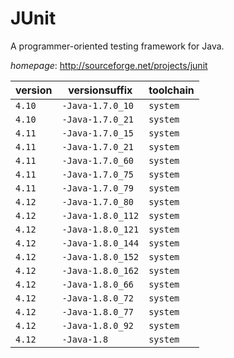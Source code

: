 # JUnit

A programmer-oriented testing framework for Java.

*homepage*: <http://sourceforge.net/projects/junit>

version | versionsuffix | toolchain
--------|---------------|----------
``4.10`` | ``-Java-1.7.0_10`` | ``system``
``4.10`` | ``-Java-1.7.0_21`` | ``system``
``4.11`` | ``-Java-1.7.0_15`` | ``system``
``4.11`` | ``-Java-1.7.0_21`` | ``system``
``4.11`` | ``-Java-1.7.0_60`` | ``system``
``4.11`` | ``-Java-1.7.0_75`` | ``system``
``4.11`` | ``-Java-1.7.0_79`` | ``system``
``4.12`` | ``-Java-1.7.0_80`` | ``system``
``4.12`` | ``-Java-1.8.0_112`` | ``system``
``4.12`` | ``-Java-1.8.0_121`` | ``system``
``4.12`` | ``-Java-1.8.0_144`` | ``system``
``4.12`` | ``-Java-1.8.0_152`` | ``system``
``4.12`` | ``-Java-1.8.0_162`` | ``system``
``4.12`` | ``-Java-1.8.0_66`` | ``system``
``4.12`` | ``-Java-1.8.0_72`` | ``system``
``4.12`` | ``-Java-1.8.0_77`` | ``system``
``4.12`` | ``-Java-1.8.0_92`` | ``system``
``4.12`` | ``-Java-1.8`` | ``system``
